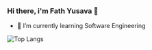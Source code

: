 ### Hi there, i'm Fath Yusava 👋

- 🌱 I’m currently learning Software Engineering

![Top Langs](https://github-readme-stats.vercel.app/api/top-langs/?username=yusavaa&layout=compact&theme=radical)

<!--
**yusavaa/yusavaa** is a ✨ _special_ ✨ repository because its `README.md` (this file) appears on your GitHub profile.

Here are some ideas to get you started:

- 🔭 I’m currently working on ...
- 🌱 I’m currently learning ...
- 👯 I’m looking to collaborate on ...
- 🤔 I’m looking for help with ...
- 💬 Ask me about ...
- 📫 How to reach me: ...
- 😄 Pronouns: ...
- ⚡ Fun fact: ...

[![My github stats](https://github-readme-stats.vercel.app/api?username=yusavaa&count_private=true&include_all_commits=true&theme=radical)](https://github.com/yusavaa/github-readme-stats)
-->
